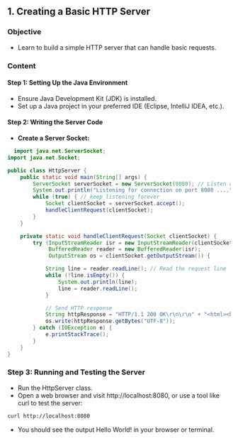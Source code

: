 ## 1. Creating a Basic HTTP Server

### Objective
- Learn to build a simple HTTP server that can handle basic requests.

### Content

#### Step 1: Setting Up the Java Environment
- Ensure Java Development Kit (JDK) is installed.
- Set up a Java project in your preferred IDE (Eclipse, IntelliJ IDEA, etc.).

#### Step 2: Writing the Server Code
- **Create a Server Socket:**

```java
  import java.net.ServerSocket;
import java.net.Socket;

public class HttpServer {
    public static void main(String[] args) {
        ServerSocket serverSocket = new ServerSocket(8080); // Listen on port 8080
        System.out.println("Listening for connection on port 8080 ....");
        while (true) { // keep listening forever
            Socket clientSocket = serverSocket.accept();
            handleClientRequest(clientSocket);
        }
    }

    private static void handleClientRequest(Socket clientSocket) {
        try (InputStreamReader isr = new InputStreamReader(clientSocket.getInputStream());
             BufferedReader reader = new BufferedReader(isr);
             OutputStream os = clientSocket.getOutputStream()) {

            String line = reader.readLine(); // Read the request line
            while (!line.isEmpty()) {
                System.out.println(line);
                line = reader.readLine();
            }

            // Send HTTP response
            String httpResponse = "HTTP/1.1 200 OK\r\n\r\n" + "<html><body>Hello World!</body></html>";
            os.write(httpResponse.getBytes("UTF-8"));
        } catch (IOException e) {
            e.printStackTrace();
        }
    }
}
```

### Step 3: Running and Testing the Server

- Run the HttpServer class. 
- Open a web browser and visit http://localhost:8080, or use a tool like curl to test the server:

```bash
curl http://localhost:8080
```

- You should see the output Hello World! in your browser or terminal.


